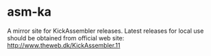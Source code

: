 # asm-ka
A mirror site for KickAssembler releases. Latest releases for local use should be obtained from official web site: http://www.theweb.dk/KickAssembler.11

